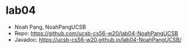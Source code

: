 # lab04

* Noah Pang, NoahPangUCSB
* Repo: <https://github.com/ucsb-cs56-w20/lab04-NoahPangUCSB>
* Javadoc: <https://ucsb-cs56-w20.github.io/lab04-NoahPangUCSB/>

